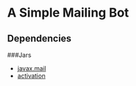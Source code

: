 # A Simple Mailing Bot


## Dependencies

###Jars

* [javax.mail](https://javaee.github.io/javamail/)
* [activation](https://www.oracle.com/technetwork/java/jaf11-139815.html#download)
